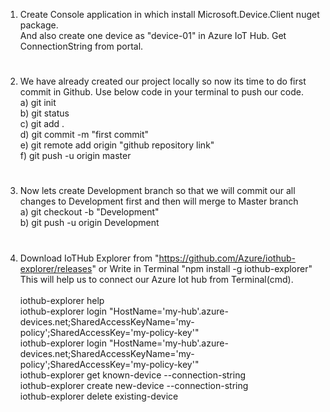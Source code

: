 
1) Create Console application in which install Microsoft.Device.Client nuget package.
<br/> And also create one device as "device-01" in Azure IoT Hub. Get ConnectionString from portal.
#
2) We have already created our project locally so now its time to do first commit in Github.
   Use below code in your terminal to push our code.<br/>
a) git init <br/>
b) git status<br/>
c) git add .<br/>
d) git commit -m "first commit"<br/>
e) git remote add origin "github repository link"<br/>
f) git push -u origin master
#
3) Now lets create Development branch so that we will commit our all changes to Development first and then will merge to Master branch
<br/>a) git checkout -b "Development"<br/>
b) git push -u origin Development
#
4) Download IoTHub Explorer from "https://github.com/Azure/iothub-explorer/releases" or Write in Terminal "npm install -g iothub-explorer"
<br/>This will help us to connect our Azure Iot hub from Terminal(cmd).<br/> 
<br/>iothub-explorer help
<br/>iothub-explorer login "HostName='my-hub'.azure-devices.net;SharedAccessKeyName='my-policy';SharedAccessKey='my-policy-key'"
<br/>iothub-explorer login "HostName='my-hub'.azure-devices.net;SharedAccessKeyName='my-policy';SharedAccessKey='my-policy-key'"
<br/>iothub-explorer get known-device --connection-string
<br/>iothub-explorer create new-device --connection-string
<br/>iothub-explorer delete existing-device
#